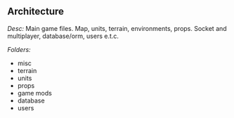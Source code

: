 **Architecture**
---

*Desc:* 
Main game files. Map, units, terrain, environments, props. 
Socket and multiplayer, database/orm, users e.t.c.


*Folders:*
- misc
- terrain
- units
- props
- game mods
- database
- users